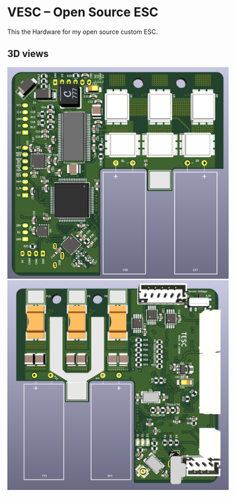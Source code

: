 VESC – Open Source ESC
=============

This the Hardware for my open source custom ESC.

[//]: # (Image References)
[image1]: design/PNGs/VESC_6_top.png "MB Front"
[image2]: design/PNGs/VESC_6_bottom.png "MB Back"

## 3D views
![alt text][image1]
![alt text][image2]

